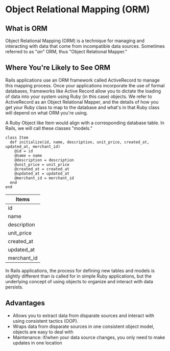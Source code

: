 # Object Relational Mapping (ORM)

## What is ORM

Object Relational Mapping (ORM) is a technique for managing and interacting with data that come from incompatible data sources. Sometimes referred to as "_an_" ORM, thus "Object Relational Mapper."

## Where You're Likely to See ORM

Rails applications use an ORM framework called ActiveRecord to manage this mapping process. Once your applications incorporate the use of formal databases, frameworks like Active Record allow you to dictate the loading of data into your system using Ruby (in this case) objects. We refer to ActiveRecord as an Object Relational Mapper, and the details of how you get your Ruby class to map to the database and what's in that Ruby class will depend on what ORM you're using.

A Ruby Object like Item would align with a corresponding database table. In Rails, we will call these classes "models."

```
class Item
  def initialize(id, name, description, unit_price, created_at, updated_at, merchant_id)
    @id = id
    @name = name
    @description = description
    @unit_price = unit_price
    @created_at = created_at
    @updated_at = updated_at
    @merchant_id = merchant_id
  end
end
```

| Items |
| --- |
| id |
| name |
| description |
| unit_price |
| created_at |
| updated_at |
| merchant_id |

In Rails applications, the process for defining new tables and models is slightly different than is called for in simple Ruby applications, but the underlying concept of using objects to organize and interact with data persists.

## Advantages

*   Allows you to extract data from disparate sources and interact with using consistent tactics (OOP).
*   Wraps data from disparate sources in one consistent object model, objects are easy to deal with
*   Maintenance: if/when your data source changes, you only need to make updates in one location
